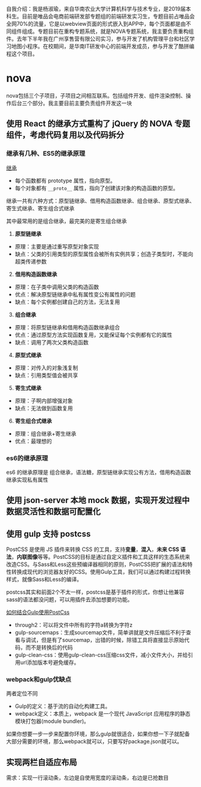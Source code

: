 自我介绍：我是杨淑瑜，来自华南农业大学计算机科学与技术专业，是2019届本科生。目前是唯品会电商前端研发部专题组的前端研发实习生，专题目前占唯品会全网70%的流量，它是以webview页面的形式嵌入到APP中，每个页面都是由不同组件组成。专题目前在重构专题系统，就是NOVA专题系统，我主要负责重构组件。去年下半年我在广州享售营有限公司实习，参与开发了机构管理平台和社区学习地图小程序。在校期间，是华南IT研发中心的前端开发成员，参与开发了酷拼编程这个项目。

# nova
nova包括三个子项目，子项目之间相互联系。包括组件开发、组件渲染控制、操作后台三个部分。我主要目前主要负责组件开发这一块

## 使用 React 的继承方式重构了 jQuery 的 NOVA 专题组件，考虑代码复用以及代码拆分

### 继承有几种、ES5的继承原理
[继承](https://github.com/sophiayang1997/notebook/blob/master/JavaScript/继承.md)
* 每个函数都有 prototype 属性，指向原型。
* 每个对象都有 ```__proto__``` 属性，指向了创建该对象的构造函数的原型。

继承一共有六种方式：原型链继承、借用构造函数继承、组合继承、原型式继承、寄生式继承、寄生组合式继承

其中最常用的是组合继承，最完美的是寄生组合继承
1. **原型链继承**
  * 原理：主要是通过重写原型对象实现
  * 缺点：父类的引用类型的原型属性会被所有实例共享；创造子类型时，不能向超类传递参数
2. **借用构造函数继承**
  * 原理：在子类中调用父类的构造函数
  * 优点：解决原型链继承中私有属性变公有属性的问题
  * 缺点：每个实例都创建自己的方法，无法复用
3. **组合继承**
  * 原理：将原型链继承和借用构造函数继承组合
  * 优点：通过原型方法实现函数复用，又能保证每个实例都有它的属性
  * 缺点：调用了两次父类构造函数
4. **原型式继承**
  * 原理：对传入的对象浅复制
  * 缺点：引用类型值会被共享
5. **寄生式继承**
  * 原理：子啊内部增强对象
  * 缺点：无法做到函数复用
6. **寄生组合式继承**
  * 原理：组合继承+寄生继承
  * 优点：最理想的

### es6的继承原理
es6 的继承原理是 组合继承，语法糖，原型链继承实现公有方法，借用构造函数继承实现私有属性

## 使用 json-server 本地 mock 数据，实现开发过程中数据灵活性和数据可配置化

## 使用 gulp 支持 postcss
PostCSS 是使用 JS 插件来转换 CSS 的工具，支持**变量**，**混入**，**未来 CSS 语法**，**内联图像**等等。PostCSS的目标是通过自定义插件和工具这样的生态系统来改造CSS。与Sass和Less这些预编译器相同的原则，PostCSS把扩展的语法和特性转换成现代的浏览器友好的CSS。使用Gulp工具，我们可以通过构建过程转换样式，就像Sass和Less的编译。

postcss其实和前面2个不太一样，postcss是基于插件的形式，你想让他兼容sass的语法都没问题，可以用插件去添加想要的功能。

[如何结合Gulp使用PostCss](https://www.jianshu.com/p/06d40d38cc06)

* through2：可以将文件中所有的字符a转换为字符z
* gulp-sourcemaps：生成sourcemap文件，简单讲就是文件压缩后不利于查看与调试，但是有了sourcemap，出错的时候，除错工具将直接显示原始代码，而不是转换后的代码
* gulp-clean-css：使用gulp-clean-css压缩css文件，减小文件大小，并给引用url添加版本号避免缓存。


### webpack和gulp优缺点
两者定位不同
* Gulp的定义：基于流的自动化构建工具。
* webpack定义：本质上，webpack 是一个现代 JavaScript 应用程序的静态模块打包器(module bundler)。

如果你想要一步一步来配置你环境，那么gulp就很适合，如果你想一下子就配备大部分需要的环境，那么webpack就可以，只要写好package.json就可以。

## 实现两栏自适应布局
需求：实现一行滚动条，左边是自使用宽度的滚动条，右边是已抢数目


